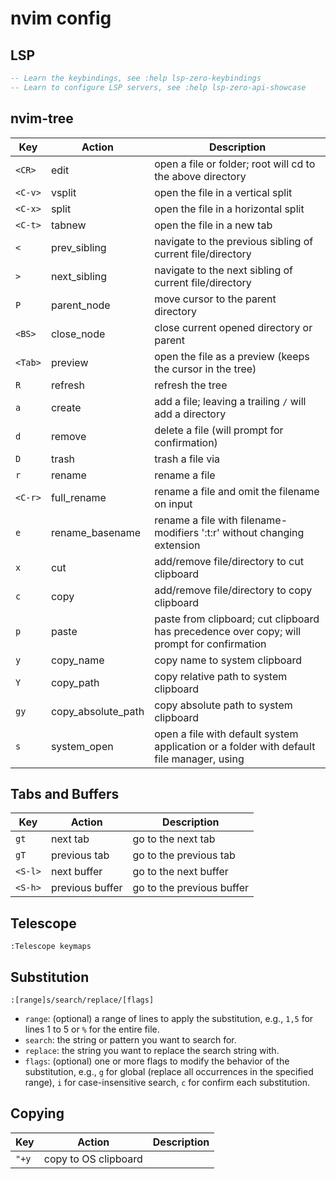# nvim config 
## LSP
```lua
-- Learn the keybindings, see :help lsp-zero-keybindings
-- Learn to configure LSP servers, see :help lsp-zero-api-showcase
```

## nvim-tree

| Key       | Action            | Description                                                       |
|-----------|-------------------|-------------------------------------------------------------------|
| `<CR>`    | edit              | open a file or folder; root will cd to the above directory        |
| `<C-v>`   | vsplit            | open the file in a vertical split                                 |
| `<C-x>`   | split             | open the file in a horizontal split                               |
| `<C-t>`   | tabnew            | open the file in a new tab                                        |
| `<`       | prev_sibling      | navigate to the previous sibling of current file/directory        |
| `>`       | next_sibling      | navigate to the next sibling of current file/directory            |
| `P`       | parent_node       | move cursor to the parent directory                               |
| `<BS>`    | close_node        | close current opened directory or parent                          |
| `<Tab>`   | preview           | open the file as a preview (keeps the cursor in the tree)         |
| `R`       | refresh           | refresh the tree                                                  |
| `a`       | create            | add a file; leaving a trailing `/` will add a directory           |
| `d`       | remove            | delete a file (will prompt for confirmation)                      |
| `D`       | trash             | trash a file via |trash| option                                   |
| `r`       | rename            | rename a file                                                     |
| `<C-r>`   | full_rename       | rename a file and omit the filename on input                      |
| `e`       | rename_basename   | rename a file with filename-modifiers ':t:r' without changing extension |
| `x`       | cut               | add/remove file/directory to cut clipboard                        |
| `c`       | copy              | add/remove file/directory to copy clipboard                       |
| `p`       | paste             | paste from clipboard; cut clipboard has precedence over copy; will prompt for confirmation |
| `y`       | copy_name         | copy name to system clipboard                                     |
| `Y`       | copy_path         | copy relative path to system clipboard                            |
| `gy`      | copy_absolute_path| copy absolute path to system clipboard                            |
| `s`       | system_open       | open a file with default system application or a folder with default file manager, using |system_open| option |

## Tabs and Buffers

| Key       | Action            | Description                                                       |
|-----------|-------------------|-------------------------------------------------------------------|
| `gt`      | next tab          | go to the next tab                                                |
| `gT`      | previous tab      | go to the previous tab                                            |
| `<S-l>`   | next buffer       | go to the next buffer                                             |
| `<S-h>`   | previous buffer   | go to the previous buffer                                         |

## Telescope
`:Telescope keymaps`

## Substitution
```
:[range]s/search/replace/[flags]
```

- `range`: (optional) a range of lines to apply the substitution, e.g., `1,5` for lines 1 to 5 or `%` for the entire file.
- `search`: the string or pattern you want to search for.
- `replace`: the string you want to replace the search string with.
- `flags`: (optional) one or more flags to modify the behavior of the substitution, e.g., `g` for global (replace all occurrences in the specified range), `i` for case-insensitive search, `c` for confirm each substitution.

## Copying
| Key       | Action              | Description                                                       |
|-----------|---------------------|-------------------------------------------------------------------|
| `"+y`     | copy to OS clipboard|                                                                   |
